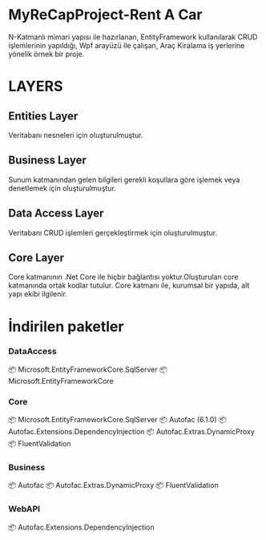 # MyReCapProject-Rent A Car
N-Katmanlı mimari yapısı ile hazırlanan, EntityFramework kullanılarak CRUD işlemlerinin yapıldığı, Wpf arayüzü ile çalışan, Araç Kiralama iş yerlerine yönelik örnek bir proje.
# LAYERS

## Entities Layer
Veritabanı nesneleri için oluşturulmuştur.

## Business Layer
Sunum katmanından gelen bilgileri gerekli koşullara göre işlemek veya denetlemek için oluşturulmuştur.

## Data Access Layer
Veritabanı CRUD işlemleri gerçekleştirmek için oluşturulmuştur.

## Core Layer
Core katmanının .Net Core ile hiçbir bağlantısı yoktur.Oluşturulan core katmanında ortak kodlar tutulur. Core katmanı ile, kurumsal bir yapıda, alt yapı ekibi ilgilenir.

# İndirilen paketler
### DataAccess
📦 Microsoft.EntityFrameworkCore.SqlServer
📦 Microsoft.EntityFrameworkCore
### Core
📦 Microsoft.EntityFrameworkCore.SqlServer
📦 Autofac (6.1.0)
📦 Autofac.Extensions.DependencyInjection
📦 Autofac.Extras.DynamicProxy
📦 FluentValidation
### Business
📦 Autofac
📦 Autofac.Extras.DynamicProxy
📦 FluentValidation
### WebAPI
📦 Autofac.Extensions.DependencyInjection
